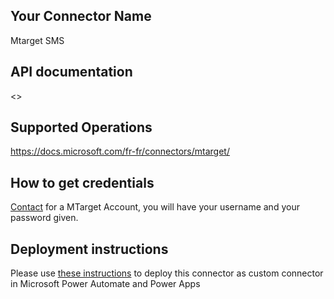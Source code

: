 ﻿
## Your Connector Name
Mtarget SMS

## API documentation
<<Link to public API documentation of your service>> 


## Supported Operations
https://docs.microsoft.com/fr-fr/connectors/mtarget/


## How to get credentials
[Contact](mailto:support@mtarget.fr) for a MTarget Account, you will have your username and your password given.


## Deployment instructions
Please use [these instructions](https://docs.microsoft.com/en-us/connectors/custom-connectors/paconn-cli) to deploy this connector as custom connector in Microsoft Power Automate and Power Apps


